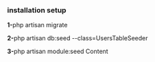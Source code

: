 <h3>installation setup</h3>


<p><strong>1-</strong>php artisan migrate</p>
<p><strong>2-</strong>php artisan db:seed --class=UsersTableSeeder</p>
<p><strong>3-</strong>php artisan module:seed Content</p>
